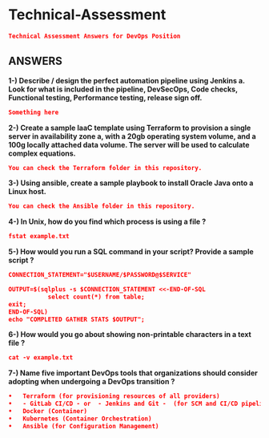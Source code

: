 
# Technical-Assessment
```json
Technical Assessment Answers for DevOps Position
```

## ANSWERS
**1-) Describe / design the perfect automation pipeline using Jenkins
    a.	Look for what is included in the pipeline, DevSecOps, Code checks, Functional testing, Performance testing, release sign off.**
```json
Something here
```
**2-) Create a sample IaaC template using Terraform to provision a single server in availability zone a, with a 20gb operating system volume, and a 100g locally attached data volume. The server will be used to calculate complex equations.**
```json
You can check the Terraform folder in this repository.
```
**3-) Using ansible, create a sample playbook to install Oracle Java onto a Linux host.**
```json
You can check the Ansible folder in this repository.
```
**4-) In Unix, how do you find which process is using a file ?**
```json
fstat example.txt
```
**5-) How would you run a SQL command in your script? Provide a sample script ?**
```json
CONNECTION_STATEMENT="$USERNAME/$PASSWORD@$SERVICE"

OUTPUT=$(sqlplus -s $CONNECTION_STATEMENT <<-END-OF-SQL
           select count(*) from table;
exit;
END-OF-SQL)
echo "COMPLETED GATHER STATS $OUTPUT";
```
**6-) How would you go about showing non-printable characters in a text file ?**
```json
cat -v example.txt
```
**7-) Name five important DevOps tools that organizations should consider adopting when undergoing a DevOps transition ?**
```json
•	Terraform (for provisioning resources of all providers)
•	- GitLab CI/CD - or  - Jenkins and Git -  (for SCM and CI/CD pipelines)
•	Docker (Container)
•	Kubernetes (Container Orchestration)
•	Ansible (for Configuration Management)
```

